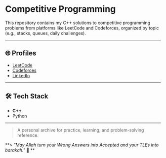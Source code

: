 # Competitive Programming

This repository contains my C++ solutions to competitive programming problems from platforms like LeetCode and Codeforces, organized by topic (e.g., stacks, queues, daily challenges).

---

## 🌐 Profiles
- [LeetCode](https://leetcode.com/u/PiXel26/)
- [Codeforces](https://codeforces.com/profile/PiXel29)
- [LinkedIn](https://www.linkedin.com/in/mohamedhabibabidd/)

---

## 🛠️ Tech Stack
- **C++**
- Python

---

> A personal archive for practice, learning, and problem-solving reference.

**> *"May Allah turn your Wrong Answers into Accepted and your TLEs into barakah."* 🙌
**
